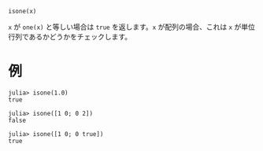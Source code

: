 ```
isone(x)
```

`x` が `one(x)` と等しい場合は `true` を返します。`x` が配列の場合、これは `x` が単位行列であるかどうかをチェックします。

# 例

```jldoctest
julia> isone(1.0)
true

julia> isone([1 0; 0 2])
false

julia> isone([1 0; 0 true])
true
```
